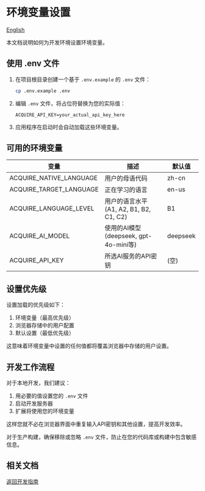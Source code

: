 # 环境变量设置

[English](ENVIRONMENT_SETUP.md)

本文档说明如何为开发环境设置环境变量。

## 使用 .env 文件

1. 在项目根目录创建一个基于 `.env.example` 的 `.env` 文件：

    ```bash
    cp .env.example .env
    ```

2. 编辑 `.env` 文件，将占位符替换为您的实际值：

    ```
    ACQUIRE_API_KEY=your_actual_api_key_here
    ```

3. 应用程序在启动时会自动加载这些环境变量。

## 可用的环境变量

| 变量                    | 描述                                    | 默认值   |
| ----------------------- | --------------------------------------- | -------- |
| ACQUIRE_NATIVE_LANGUAGE | 用户的母语代码                          | zh-cn    |
| ACQUIRE_TARGET_LANGUAGE | 正在学习的语言                          | en-us    |
| ACQUIRE_LANGUAGE_LEVEL  | 用户的语言水平 (A1, A2, B1, B2, C1, C2) | B1       |
| ACQUIRE_AI_MODEL        | 使用的AI模型 (deepseek, gpt-4o-mini等)  | deepseek |
| ACQUIRE_API_KEY         | 所选AI服务的API密钥                     | (空)     |

## 设置优先级

设置加载的优先级如下：

1. 环境变量（最高优先级）
2. 浏览器存储中的用户配置
3. 默认设置（最低优先级）

这意味着环境变量中设置的任何值都将覆盖浏览器中存储的用户设置。

## 开发工作流程

对于本地开发，我们建议：

1. 用必要的值设置您的 `.env` 文件
2. 启动开发服务器
3. 扩展将使用您的环境变量

这样您就不必在浏览器界面中重复输入API密钥和其他设置，提高开发效率。

对于生产构建，确保移除或忽略 `.env` 文件，防止在您的代码库或构建中包含敏感信息。

## 相关文档

[返回开发指南](DEVELOPMENT-cn.md)
